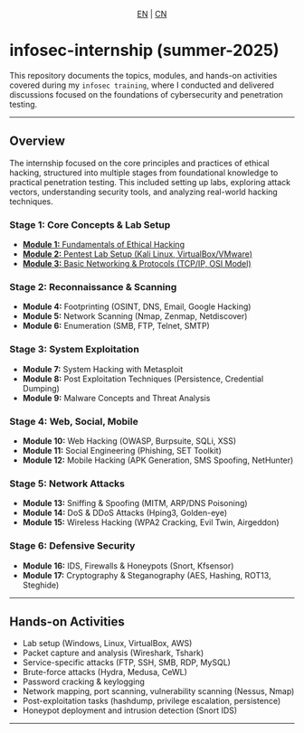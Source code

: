 <p align="center">
    <a href="https://github.com/8ORUZ7/infosec-internship/blob/main/README.md">EN</a>  |  
    <a href="https://github.com/8ORUZ7/infosec-internship/blob/main/READMECN.md">CN</a>
</p>

# infosec-internship (summer-2025)

This repository documents the topics, modules, and hands-on activities covered during my `infosec training`, where I conducted and delivered discussions focused on the foundations of cybersecurity and penetration testing. 

---

## Overview

The internship focused on the core principles and practices of ethical hacking, structured into multiple stages from foundational knowledge to practical penetration testing. This included setting up labs, exploring attack vectors, understanding security tools, and analyzing real-world hacking techniques.

### Stage 1: Core Concepts & Lab Setup
- [**Module 1:** Fundamentals of Ethical Hacking](https://github.com/8ORUZ7/infosec-internship/blob/main/ST1/Module%201.md)
- [**Module 2:** Pentest Lab Setup (Kali Linux, VirtualBox/VMware)](https://github.com/8ORUZ7/infosec-internship/blob/main/ST1/Module%202.md)
- [**Module 3:** Basic Networking & Protocols (TCP/IP, OSI Model)](https://github.com/8ORUZ7/infosec-internship/blob/main/ST1/Module%203.md)

### Stage 2: Reconnaissance & Scanning
- **Module 4:** Footprinting (OSINT, DNS, Email, Google Hacking)
- **Module 5:** Network Scanning (Nmap, Zenmap, Netdiscover)
- **Module 6:** Enumeration (SMB, FTP, Telnet, SMTP)

### Stage 3: System Exploitation
- **Module 7:** System Hacking with Metasploit
- **Module 8:** Post Exploitation Techniques (Persistence, Credential Dumping)
- **Module 9:** Malware Concepts and Threat Analysis

### Stage 4: Web, Social, Mobile
- **Module 10:** Web Hacking (OWASP, Burpsuite, SQLi, XSS)
- **Module 11:** Social Engineering (Phishing, SET Toolkit)
- **Module 12:** Mobile Hacking (APK Generation, SMS Spoofing, NetHunter)

### Stage 5: Network Attacks
- **Module 13:** Sniffing & Spoofing (MITM, ARP/DNS Poisoning)
- **Module 14:** DoS & DDoS Attacks (Hping3, Golden-eye)
- **Module 15:** Wireless Hacking (WPA2 Cracking, Evil Twin, Airgeddon)

### Stage 6: Defensive Security
- **Module 16:** IDS, Firewalls & Honeypots (Snort, Kfsensor)
- **Module 17:** Cryptography & Steganography (AES, Hashing, ROT13, Steghide)

---

## Hands-on Activities

- Lab setup (Windows, Linux, VirtualBox, AWS)
- Packet capture and analysis (Wireshark, Tshark)
- Service-specific attacks (FTP, SSH, SMB, RDP, MySQL)
- Brute-force attacks (Hydra, Medusa, CeWL)
- Password cracking & keylogging
- Network mapping, port scanning, vulnerability scanning (Nessus, Nmap)
- Post-exploitation tasks (hashdump, privilege escalation, persistence)
- Honeypot deployment and intrusion detection (Snort IDS)

---
<!--
## 🛠 Tools Used

- **Recon & Scanning:** Nmap, Shodan, WhoIs, DNSDumpster, Zenmap
- **Exploitation:** Metasploit, Msfvenom, Netcat, Reverse Shells
- **Web Testing:** Burpsuite, SQLmap, Nikto, Wappalyzer
- **Social Engineering:** SET Toolkit, Phishtank, HaveIBeenPwned
- **Sniffing & Spoofing:** Wireshark, Ettercap, ARPspoof
- **Wireless:** Airgeddon, Alpha WiFi Adapter
- **Cryptography:** Steghide, PowerShell, Hash Calculators
- **Defense:** Snort IDS, Windows Firewall, Kfsensor -->

